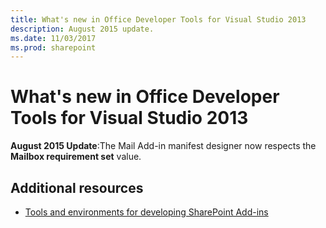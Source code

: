 ```yaml
---
title: What's new in Office Developer Tools for Visual Studio 2013
description: August 2015 update.
ms.date: 11/03/2017
ms.prod: sharepoint
---
```



# What's new in Office Developer Tools for Visual Studio 2013

**August 2015 Update**:The Mail Add-in manifest designer now respects the **Mailbox requirement set** value.
    

## Additional resources

-  [Tools and environments for developing SharePoint Add-ins](tools-and-environments-for-developing-sharepoint-add-ins.md)
    
 


